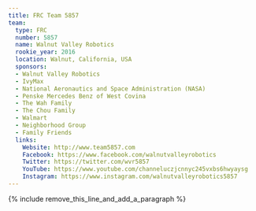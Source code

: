 ```yaml
---
title: FRC Team 5857
team:
  type: FRC
  number: 5857
  name: Walnut Valley Robotics
  rookie_year: 2016
  location: Walnut, California, USA
  sponsors:
  - Walnut Valley Robotics
  - IvyMax
  - National Aeronautics and Space Administration (NASA)
  - Penske Mercedes Benz of West Covina
  - The Wah Family
  - The Chou Family
  - Walmart
  - Neighborhood Group
  - Family Friends
  links:
    Website: http://www.team5857.com
    Facebook: https://www.facebook.com/walnutvalleyrobotics
    Twitter: https://twitter.com/wvr5857
    YouTube: https://www.youtube.com/channeluczjcnnyc245vxbs6hwyaysg
    Instagram: https://www.instagram.com/walnutvalleyrobotics5857
---
```


{% include remove_this_line_and_add_a_paragraph %}